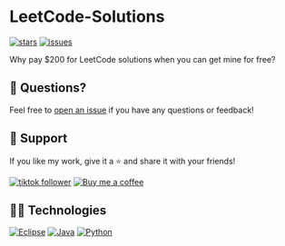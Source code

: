 # LeetCode-Solutions

[![stars](https://custom-icon-badges.demolab.com/github/stars/CompSciReels/Leetcode-Solutions?logo=star&logoColor=black)](https://github.com/CompSciReels/Leetcode-Solutions/stargazers "stars")
[![issues](https://custom-icon-badges.demolab.com/github/issues-raw/CompSciReels/Leetcode-Solutions?logo=issue)](https://github.com/CompSciReels/Leetcode-Solutions/issues "issues")

Why pay $200 for LeetCode solutions when you can get mine for free?  

## 💬 Questions?

Feel free to [open an issue](http://github.com/YourGitHubUsername/GeneralPrograms/issues/new/choose) if you have any questions or feedback!

## 🤩 Support 

If you like my work, give it a ⭐ and share it with your friends!

<p align="left">
  <a href="https://www.tiktok.com/@comp.sci.reels?lang=en">
    <img alt="tiktok follower" title="Follow my TikTok channel" src="https://custom-icon-badges.demolab.com/badge/TIKTOK-9B4E97?style=for-the-badge&logo=tiktok&logoColor=white&labelColor=7A3E85"/></a>
  <a href="https://buymeacoffee.com/comp.sci.reels">
    <img alt="Buy me a coffee" title="Buy me a coffee" src="https://custom-icon-badges.demolab.com/badge/-Buy_me_a_coffee-FF5E5B?style=for-the-badge&logo=kofi&logoColor=white"/>
  </a>
</p>

## 👨‍💻 Technologies 

[![Eclipse](https://custom-icon-badges.demolab.com/badge/-Eclipse-purple?style=for-the-badge&logo=eclipse&logoColor=white)](https://eclipseide.org/)
[![Java](https://custom-icon-badges.demolab.com/badge/-Java-orange?style=for-the-badge&logo=Java&logoColor=white)](https://www.java.com/en/)
[![Python](https://custom-icon-badges.demolab.com/badge/-Python-blue?style=for-the-badge&logo=Python&logoColor=white)](https://www.python.org/)
